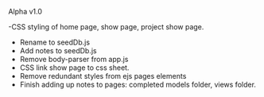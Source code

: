Alpha v1.0

-CSS styling of home page, show page, project show page.
- Rename to seedDb.js
- Add notes to seedDb.js
- Remove body-parser from app.js
- CSS link show page to css sheet.
- Remove redundant styles from ejs pages elements
- Finish adding up notes to pages: completed models folder, views folder.
